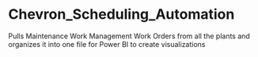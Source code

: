 # Chevron_Scheduling_Automation
Pulls Maintenance Work Management Work Orders from all the plants and organizes it into one file for Power BI to create visualizations
